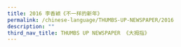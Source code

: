 ```yaml
---
title: 2016 李香颖《不一样的新年》
permalink: /chinese-language/THUMBS-UP-NEWSPAPER/2016
description: ""
third_nav_title: THUMBS UP NEWSPAPER 《大拇指》
---
```

